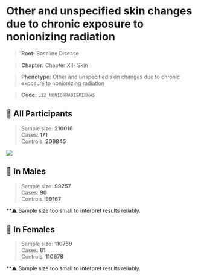 # Other and unspecified skin changes due to chronic exposure to nonionizing radiation

> **Root:** Baseline Disease  

> **Chapter:** Chapter XII- Skin  

> **Phenotype:** Other and unspecified skin changes due to chronic exposure to nonionizing radiation  

> **Code:** `L12_NONIONRADISKINNAS`

## 🧪 All Participants  
> Sample size: **210016**  
> Cases: **171**  
> Controls: **209845**
<img src="/Disease/Figures/ALL/Incidence/L12_NONIONRADISKINNAS.png"/>
<CsvTable src="/Disease_Data/ALL/Incidence/COX_L12_NONIONRADISKINNAS.csv" label="🔍 View full results" />

## 👨 In Males  
> Sample size: **99257**  
> Cases: **90**  
> Controls: **99167**

**⚠️ Sample size too small to interpret results reliably.


## 👩 In Females  
> Sample size: **110759**  
> Cases: **81**  
> Controls: **110678**

**⚠️ Sample size too small to interpret results reliably.


